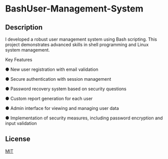 # BashUser-Management-System



## Description

I developed a robust user management system using Bash scripting. This project demonstrates advanced skills in shell programming and Linux system management.

Key Features

●	New user registration with email validation

●	Secure authentication with session management

●	Password recovery system based on security questions

●	Custom report generation for each user

●	Admin interface for viewing and managing user data

●	Implementation of security measures, including password encryption and input validation




## License

[MIT](https://github.com/edy-dec/BashUser-Management-System/blob/main/LICENSE)
